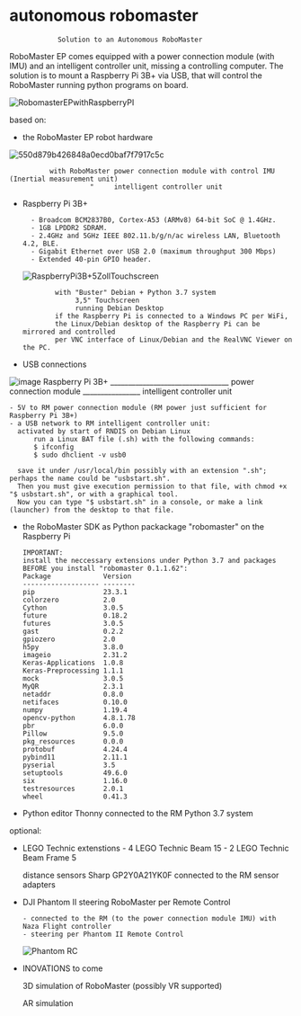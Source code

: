 # autonomous robomaster
                Solution to an Autonomous RoboMaster
RoboMaster EP comes equipped with a power connection module (with IMU) and an intelligent controller unit, missing a controlling computer.
The solution is to mount a Raspberry Pi 3B+ via USB, that will control the RoboMaster running python programs on board.

![RobomasterEPwithRaspberryPI](https://github.com/stmarx/robomaster/assets/73398331/667a3e07-b3e3-4f4f-bb21-65f63b97cee6)


based on:
  - the RoboMaster EP robot hardware

![550d879b426848a0ecd0baf7f7917c5c](https://github.com/stmarx/robomaster/assets/73398331/ab9c6cca-032b-41c7-b444-c02192a62ab1)

              with RoboMaster power connection module with control IMU (Inertial measurement unit)
                        "     intelligent controller unit

  - Raspberry Pi 3B+

          - Broadcom BCM2837B0, Cortex-A53 (ARMv8) 64-bit SoC @ 1.4GHz.
          - 1GB LPDDR2 SDRAM.
          - 2.4GHz and 5GHz IEEE 802.11.b/g/n/ac wireless LAN, Bluetooth 4.2, BLE.
          - Gigabit Ethernet over USB 2.0 (maximum throughput 300 Mbps)
          - Extended 40-pin GPIO header.
    ![RaspberryPi3B+5ZollTouchscreen](https://github.com/stmarx/robomaster/assets/73398331/fed2b1cc-f7c3-4f94-b285-e52dac94c307)

                with "Buster" Debian + Python 3.7 system
                     3,5" Touchscreen  
                     running Debian Desktop
                if the Raspberry Pi is connected to a Windows PC per WiFi,
                the Linux/Debian desktop of the Raspberry Pi can be mirrored and controlled
                per VNC interface of Linux/Debian and the RealVNC Viewer on the PC.

  - USB connections

![image](https://github.com/stmarx/robomaster/assets/73398331/6b3fa041-44ba-41d0-901d-57b07908224c)
      Raspberry Pi 3B+ _________________________________ power connection module ________________ intelligent controller unit

    - 5V to RM power connection module (RM power just sufficient for Raspberry Pi 3B+)
    - a USB network to RM intelligent controller unit:
      activated by start of RNDIS on Debian Linux
          run a Linux BAT file (.sh) with the following commands:
          $ ifconfig
          $ sudo dhclient -v usb0
          
      save it under /usr/local/bin possibly with an extension ".sh"; perhaps the name could be "usbstart.sh".
      Then you must give execution permission to that file, with chmod +x "$ usbstart.sh", or with a graphical tool.
      Now you can type "$ usbstart.sh" in a console, or make a link (launcher) from the desktop to that file.

  - the RoboMaster SDK as Python packackage "robomaster" on the Raspberry Pi

        IMPORTANT:    
        install the neccessary extensions under Python 3.7 and packages BEFORE you install "robomaster 0.1.1.62":
        Package             Version
        ------------------- --------
        pip                 23.3.1
        colorzero           2.0
        Cython              3.0.5
        future              0.18.2
        futures             3.0.5
        gast                0.2.2
        gpiozero            2.0
        h5py                3.8.0
        imageio             2.31.2
        Keras-Applications  1.0.8
        Keras-Preprocessing 1.1.1
        mock                3.0.5
        MyQR                2.3.1
        netaddr             0.8.0
        netifaces           0.10.0
        numpy               1.19.4
        opencv-python       4.8.1.78
        pbr                 6.0.0
        Pillow              9.5.0
        pkg_resources       0.0.0
        protobuf            4.24.4
        pybind11            2.11.1
        pyserial            3.5
        setuptools          49.6.0
        six                 1.16.0
        testresources       2.0.1
        wheel               0.41.3

  - Python editor Thonny connected to the RM Python 3.7 system

optional:

  - LEGO Technic extenstions
        - 4 LEGO Technic Beam 15
        - 2 LEGO Technic Beam Frame 5

    distance sensors Sharp GP2Y0A21YK0F connected to the RM sensor adapters

  - DJI Phantom II steering RoboMaster per Remote Control

        - connected to the RM (to the power connection module IMU) with Naza Flight controller
        - steering per Phantom II Remote Control
    ![Phantom RC](https://github.com/stmarx/robomaster/assets/73398331/1332d9b0-eb87-476b-b084-ae0e7b1f03e1)

  - INOVATIONS to come

    3D simulation of RoboMaster (possibly VR supported)

    AR simulation

    
